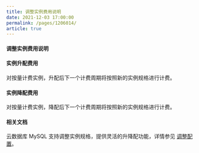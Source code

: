 ```yaml
---
title: 调整实例费用说明
date: 2021-12-03 17:00:00
permalink: /pages/1206014/
article: true
---
```


#### 调整实例费用说明

#### 实例升配费用

对按量计费实例，升配后下一个计费周期将按照新的实例规格进行计费。

#### 实例降配费用

对按量计费实例，降配后下一个计费周期将按照新的实例规格进行计费。

#### 相关文档

云数据库 MySQL 支持调整实例规格，提供灵活的升降配功能，详情参见 [调整配置](./../04.操作指南/02.管理实例/06.调整配置.md)。

